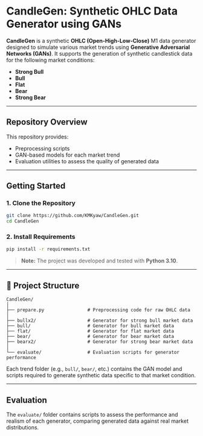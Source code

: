 # CandleGen: Synthetic OHLC Data Generator using GANs

**CandleGen** is a synthetic **OHLC (Open-High-Low-Close)** M1 data generator designed to simulate various market trends using **Generative Adversarial Networks (GANs)**.
It supports the generation of synthetic candlestick data for the following market conditions:

- **Strong Bull**
- **Bull**
- **Flat**
- **Bear**
- **Strong Bear**

---

## Repository Overview

This repository provides:

- Preprocessing scripts
- GAN-based models for each market trend
- Evaluation utilities to assess the quality of generated data

---

## Getting Started

### 1. Clone the Repository

```bash
git clone https://github.com/KMKyaw/CandleGen.git
cd CandleGen
```

### 2. Install Requirements

```bash
pip install -r requirements.txt
```

> **Note:** The project was developed and tested with **Python 3.10**.

---

## 📁 Project Structure

```
CandleGen/
│
├── prepare.py                # Preprocessing code for raw OHLC data
│
├── bullx2/                   # Generator for strong bull market data
├── bull/                     # Generator for bull market data
├── flat/                     # Generator for flat market data
├── bear/                     # Generator for bear market data
├── bearx2/                   # Generator for strong bear market data
│
└── evaluate/                 # Evaluation scripts for generator performance
```

Each trend folder (e.g., `bull/`, `bear/`, etc.) contains the GAN model and scripts required to generate synthetic data specific to that market condition.

---

## Evaluation

The `evaluate/` folder contains scripts to assess the performance and realism of each generator, comparing generated data against real market distributions.
